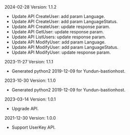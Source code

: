 2024-02-28 Version: 1.1.2
- Update API CreateUser: add param Language.
- Update API CreateUser: add param LanguageStatus.
- Update API CreateUser: update response param.
- Update API GetUser: update response param.
- Update API ListUsers: update response param.
- Update API ModifyUser: add param Language.
- Update API ModifyUser: add param LanguageStatus.
- Update API ModifyUser: update response param.


2023-11-27 Version: 1.1.1
- Generated python2 2019-12-09 for Yundun-bastionhost.

2023-10-30 Version: 1.1.0
- Generated python2 2019-12-09 for Yundun-bastionhost.

2023-03-14 Version: 1.0.1
- Upgrade API.

2021-12-30 Version: 1.0.0
- Support UserKey API.


